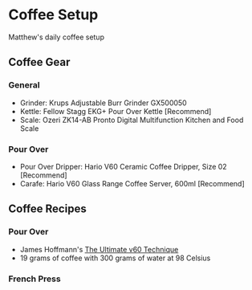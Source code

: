 # Coffee Setup

Matthew's daily coffee setup

## Coffee Gear

### General

- Grinder: Krups Adjustable Burr Grinder GX500050
- Kettle: Fellow Stagg EKG+ Pour Over Kettle [Recommend]
- Scale: Ozeri ZK14-AB Pronto Digital Multifunction Kitchen and Food Scale

### Pour Over

- Pour Over Dripper: Hario V60 Ceramic Coffee Dripper, Size 02 [Recommend]
- Carafe: Hario V60 Glass Range Coffee Server, 600ml [Recommend]

## Coffee Recipes

### Pour Over

- James Hoffmann's [The Ultimate v60 Technique](https://youtu.be/AI4ynXzkSQo)
- 19 grams of coffee with 300 grams of water at 98 Celsius

### French Press
